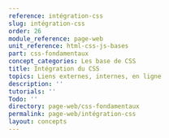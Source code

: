 ```yaml
---
reference: intégration-css
slug: intégration-css
order: 26
module_reference: page-web
unit_reference: html-css-js-bases
part: css-fondamentaux
concept_categories: Les base de CSS
title: Intégration du CSS
topics: Liens externes, internes, en ligne
description: ''
tutorials: ''
Todo: ''
directory: page-web/css-fondamentaux
permalink: page-web/intégration-css
layout: concepts
---
```

